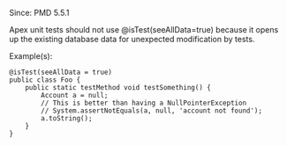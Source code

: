 Since: PMD 5.5.1

Apex unit tests should not use @isTest(seeAllData=true) because it opens up the existing database data for unexpected modification by tests.

Example(s):
```
@isTest(seeAllData = true)
public class Foo {
    public static testMethod void testSomething() {
        Account a = null;
        // This is better than having a NullPointerException
        // System.assertNotEquals(a, null, 'account not found');
        a.toString();
    }
}
```
